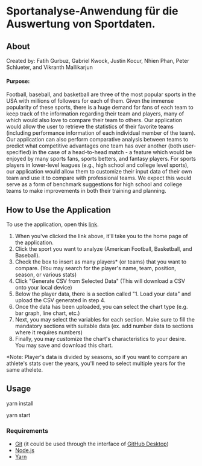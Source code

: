 # Sportanalyse-Anwendung für die Auswertung von Sportdaten.
## About
Created by: Fatih Gurbuz, Gabriel Kwock, Justin Kocur, Nhien Phan, Peter Schlueter, and Vikranth Mallikarjun
 
#### Purpose:

Football, baseball, and basketball are three of the most popular sports in the USA with millions of followers for each of them. Given the immense popularity of these sports, there is a huge demand for fans of each team to keep track of the information regarding their team and players, many of which would also love to compare their team to others. Our application would allow the user to retrieve the statistics of their favorite teams (including performance information of  each individual member of the team). Our application can also perform comparative analysis between teams to predict what competitive advantages one team has over another (both user-specified) in the case of a head-to-head match - a feature which would be enjoyed by many sports fans, sports betters, and fantasy players. For sports players in lower-level leagues (e.g., high school and college level sports), our application would allow them to customize their input data of their own team and use it to compare with professional teams. We expect this would serve as a form of benchmark suggestions for high school and college teams to make improvements in both their training and planning.


## How to Use the Application
To use the application, open this [link](https://gleaming-conkies-bef6e0.netlify.app/).

1. When you've clicked the link above, it'll take you to the home page of the application.
2. Click the sport you want to analyze (American Football, Basketball, and Baseball).
3. Check the box to insert as many players* (or teams) that you want to compare. (You may search for the player's name, team, position, season, or various stats)
4. Click "Generate CSV from Selected Data" (This will download a CSV onto your local device)
5. Below the player data, there is a section called "1. Load your data" and upload the CSV generated in step 4. 
6. Once the data has been uploaded, you can select the chart type (e.g. bar graph, line chart, etc.)
7. Next, you may select the variables for each section. Make sure to fill the mandatory sections with suitable data (ex. add number data to sections where it requires numbers)
8. Finally, you may customize the chart's characteristics to your desire. You may save and download this chart.

*Note: Player's data is divided by seasons, so if you want to compare an athlete's stats over the years, you'll need to select multiple years for the same athelete.


## Usage

yarn install

yarn start

### Requirements

- [Git](https://git-scm.com/book/en/v2/Getting-Started-Installing-Git) (it could be used through the interface of [GitHub Desktop](https://desktop.github.com/))
- [Node.js](https://nodejs.org/en/)
- [Yarn](https://yarnpkg.com/getting-started/install)